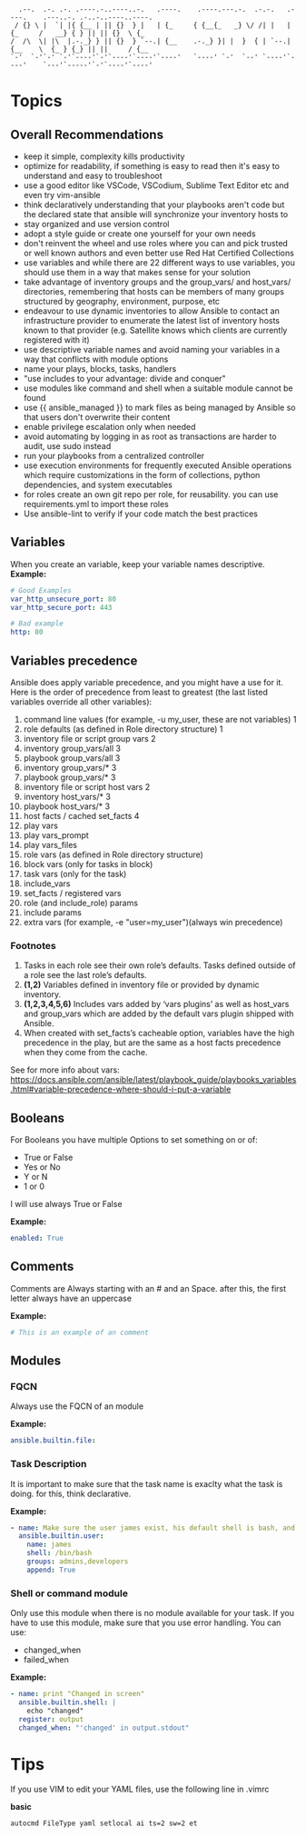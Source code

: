 ```
  .--.  .-. .-. .----.-..----..-.   .----.    .----.---.-.  .-.-.   .----.    .---..-. .-..-..----..----.
 / {} \ |  `| |{ {__ | || {}  } |   | {_     { {__{_   _} \/ /| |   | {_     /   __} { } || || {}  \ {_  
/  /\  \| |\  |.-._} } || {}  } `--.| {__    .-._} }| |  }  { | `--.| {__    \  {_ } {_} || ||     / {__ 
`-'  `-'`-' `-'`----'`-'`----'`----'`----'   `----' `-'  `--' `----'`----'    `---'`-----'`-'`----'`----'

```
# Topics

## Overall Recommendations
- keep it simple, complexity kills productivity
- optimize for readability, if something is easy to read then it's easy to understand and easy to troubleshoot
- use a good editor like VSCode, VSCodium, Sublime Text Editor etc and even try vim-ansible
- think declaratively understanding that your playbooks aren't code but the declared state that ansible will synchronize your inventory hosts to
- stay organized and use version control
- adopt a style guide or create one yourself for your own needs
- don't reinvent the wheel and use roles where you can and pick trusted or well known authors and even better use Red Hat Certified Collections
- use variables and while there are 22 different ways to use variables, you should use them in a way that makes sense for your solution
- take advantage of inventory groups and the group_vars/ and host_vars/ directories, remembering that hosts can be members of many groups structured by geography, environment, purpose, etc
- endeavour to use dynamic inventories to allow Ansible to contact an infrastructure provider to enumerate the latest list of inventory hosts known to that provider (e.g. Satellite knows which clients are currently registered with it)
- use descriptive variable names and avoid naming your variables in a way that conflicts with module options
- name your plays, blocks, tasks, handlers
- "use includes to your advantage: divide and conquer"
- use modules like command and shell when a suitable module cannot be found
- use {{ ansible_managed }} to mark files as being managed by Ansible so that users don't overwrite their content
- enable privilege escalation only when needed
- avoid automating by logging in as root as transactions are harder to audit, use sudo instead
- run your playbooks from a centralized controller
- use execution environments for frequently executed Ansible operations which require customizations in the form of collections, python dependencies, and system executables
- for roles create an own git repo per role, for reusability. you can use requirements.yml to import these roles
- Use ansible-lint to verify if your code match the best practices

## Variables
When you create an variable, keep your variable names descriptive.
**Example:**
```yaml
# Good Examples
var_http_unsecure_port: 80
var_http_secure_port: 443

# Bad example
http: 80
```
## Variables precedence
Ansible does apply variable precedence, and you might have a use for it. Here is the order of precedence from least to greatest (the last listed variables override all other variables):

1. command line values (for example, -u my_user, these are not variables) 1
2. role defaults (as defined in Role directory structure) 1
3. inventory file or script group vars 2
4. inventory group_vars/all 3
5. playbook group_vars/all 3
6. inventory group_vars/* 3
7. playbook group_vars/* 3
8. inventory file or script host vars 2
9. inventory host_vars/* 3
10. playbook host_vars/* 3
11. host facts / cached set_facts 4
12. play vars
13. play vars_prompt
14. play vars_files
15. role vars (as defined in Role directory structure)
16. block vars (only for tasks in block)
17. task vars (only for the task)
18. include_vars
19. set_facts / registered vars
20. role (and include_role) params
21. include params
22. extra vars (for example, -e "user=my_user")(always win precedence)

### Footnotes
1. Tasks in each role see their own role’s defaults. Tasks defined outside of a role see the last role’s defaults.
2. **(1,2)** Variables defined in inventory file or provided by dynamic inventory.
3. **(1,2,3,4,5,6)** Includes vars added by ‘vars plugins’ as well as host_vars and group_vars which are added by the default vars plugin shipped with Ansible.
4. When created with set_facts’s cacheable option, variables have the high precedence in the play, but are the same as a host facts precedence when they come from the cache.


See for more info about vars: https://docs.ansible.com/ansible/latest/playbook_guide/playbooks_variables.html#variable-precedence-where-should-i-put-a-variable

## Booleans
For Booleans you have multiple Options to set something on or of:
- True or False
- Yes or No
- Y or N
- 1 or 0

I will use always True or False

**Example:**
```yaml
enabled: True
```

## Comments
Comments are Always starting with an # and an Space. after this, the first letter always have an uppercase

**Example:**
```yaml
# This is an example of an comment
```

## Modules
### FQCN
Always use the FQCN of an module

**Example:**
```yaml
ansible.builtin.file:
```

### Task Description
It is important to make sure that the task name is exaclty what the task is doing.
for this, think declarative. 

**Example:**
```yaml
- name: Make sure the user james exist, his default shell is bash, and he is member of the groups admins and developers
  ansible.builtin.user:
    name: james
    shell: /bin/bash
    groups: admins,developers
    append: True
```

### Shell or command module
Only use this module when there is no module available for your task.
If you have to use this module, make sure that you use error handling.
You can use:
- changed_when
- failed_when

**Example:**
```yaml
- name: print "Changed in screen"
  ansible.builtin.shell: | 
    echo "changed"
  register: output
  changed_when: "'changed' in output.stdout"
```




# Tips
If you use VIM to edit your YAML files, use the following line in .vimrc

**basic**
```bash
autocmd FileType yaml setlocal ai ts=2 sw=2 et
```